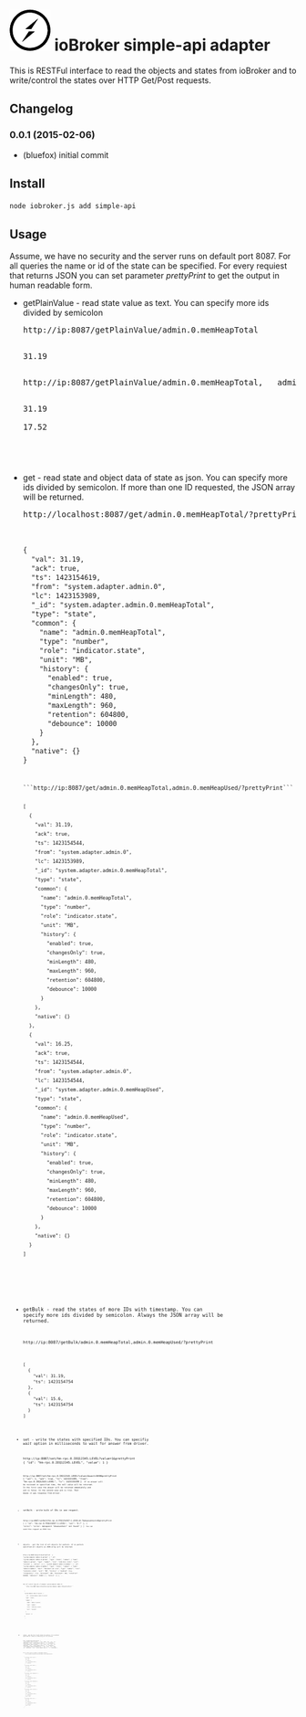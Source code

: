![Logo](admin/simple-api.png)
ioBroker simple-api adapter
=================
This is RESTFul interface to read the objects and states from ioBroker and to write/control the states over HTTP Get/Post requests.

## Changelog
### 0.0.1 (2015-02-06)
* (bluefox) initial commit


## Install

```node iobroker.js add simple-api```

## Usage
Assume, we have no security and the server runs on default port 8087.
For all queries the name or id of the state can be specified.
For every requiest that returns JSON you can set parameter *prettyPrint* to get the output in human readable form.

* getPlainValue - read state value as text. You can specify more ids divided by semicolon

  <pre>http://ip:8087/getPlainValue/admin.0.memHeapTotal<pre>
   
  31.19
  
  <pre>http://ip:8087/getPlainValue/admin.0.memHeapTotal,	admin.0.memHeapUsed<pre>
  
  31.19
  
  17.52
 
* get - read state and object data of state as json. You can specify more ids divided by semicolon.
  If more than one ID requested, the JSON array will be returned.
  
  <pre>http://localhost:8087/get/admin.0.memHeapTotal/?prettyPrint<pre>
  
  <code>
  {
    "val": 31.19,
    "ack": true,
    "ts": 1423154619,
    "from": "system.adapter.admin.0",
    "lc": 1423153989,
    "_id": "system.adapter.admin.0.memHeapTotal",
    "type": "state",
    "common": {
      "name": "admin.0.memHeapTotal",
      "type": "number",
      "role": "indicator.state",
      "unit": "MB",
      "history": {
        "enabled": true,
        "changesOnly": true,
        "minLength": 480,
        "maxLength": 960,
        "retention": 604800,
        "debounce": 10000
      }
    },
    "native": {}
  }
  <code>
  
  ```http://ip:8087/get/admin.0.memHeapTotal,admin.0.memHeapUsed/?prettyPrint```
  <code>
  [
    {
      "val": 31.19,
      "ack": true,
      "ts": 1423154544,
      "from": "system.adapter.admin.0",
      "lc": 1423153989,
      "_id": "system.adapter.admin.0.memHeapTotal",
      "type": "state",
      "common": {
        "name": "admin.0.memHeapTotal",
        "type": "number",
        "role": "indicator.state",
        "unit": "MB",
        "history": {
          "enabled": true,
          "changesOnly": true,
          "minLength": 480,
          "maxLength": 960,
          "retention": 604800,
          "debounce": 10000
        }
      },
      "native": {}
    },
    {
      "val": 16.25,
      "ack": true,
      "ts": 1423154544,
      "from": "system.adapter.admin.0",
      "lc": 1423154544,
      "_id": "system.adapter.admin.0.memHeapUsed",
      "type": "state",
      "common": {
        "name": "admin.0.memHeapUsed",
        "type": "number",
        "role": "indicator.state",
        "unit": "MB",
        "history": {
          "enabled": true,
          "changesOnly": true,
          "minLength": 480,
          "maxLength": 960,
          "retention": 604800,
          "debounce": 10000
        }
      },
      "native": {}
    }
  ]
  <code>
  
* getBulk - read the states of more IDs with timestamp. You can specify more ids divided by semicolon.
  Always the JSON array will be returned.
  
  ```http://ip:8087/getBulk/admin.0.memHeapTotal,admin.0.memHeapUsed/?prettyPrint```
  
  <code>
  [
    {
      "val": 31.19,
      "ts": 1423154754
    },
    {
      "val": 15.6,
      "ts": 1423154754
    }
  ]
  <code>
  
* set - write the states with specified IDs. You can specifiy *wait* option in milliseconds to wait for answer from driver.
 
  ```http://ip:8087/set/hm-rpc.0.IEQ12345.LEVEL?value=1&prettyPrint```
  <code>{
       "id": "hm-rpc.0.IEQ12345.LEVEL",
       "value": 1
     }
  <code>
  
  ```http://ip:8087/set/hm-rpc.0.IEQ12345.LEVEL?value=1&wait=5000&prettyPrint```
  <code>{
       "val": 1,
       "ack": true,
       "ts": 1423155399,
       "from": "hm-rpc.0.IEQ12345.LEVEL",
       "lc": 1423155399
     }
  <code>
  If no answer will be recieved in specified time, the *null* value will be returned. 
  In the first case the answer will be returned immediately and *ack* is false. In the second case *ack* is true. That means it was response from driver.
   
* setBulk - write bulk of IDs in one request.

  ```http://ip:8087/setBulk?hm-rpc.0.FEQ1234567:1.LEVEL=0.7&Anwesenheit=0&prettyPrint```
  <code>[
    {
      "id": "hm-rpc.0.FEQ1234567:1.LEVEL",
      "val": "0.7"
    },
    {
      "error": "error: datapoint \"Anwesenheit\" not found"
    }
  ]
  <code>
  You can send this request as POST too.

* objects - get the list of all objects for pattern. If no pattern specified  all objects as JSON array will be returned.

  ```http://ip:8087/objects?prettyPrint```
  <code>
  {
  "system.adapter.admin.0.uptime": {
    "_id": "system.adapter.admin.0.uptime",
    "type": "state",
    "common": {
      "name": "admin.0.uptime",
      "type": "number",
      "role": "indicator.state",
      "unit": "seconds"
    },
    "native": {}
  },
  "system.adapter.admin.0.memRss": {
    "_id": "system.adapter.admin.0.memRss",
    "type": "state",
    "common": {
      "name": "admin.0.memRss",
      "desc": "Resident set size",
      "type": "number",
      "role": "indicator.state",
      "unit": "MB",
      "history": {
        "enabled": true,
        "changesOnly": true,
        "minLength": 480,
        "maxLength": 960,
        "retention": 604800,
        "debounce": 10000
      }
    },
    "native": {}
  },
  ...
  
  <code>
  Get all control objects of adapter system.adapter.admin.0: 
    ```http://ip:8087/objects?pattern=system.adapter.admin.0*&prettyPrint```
    <code>
    {
    "system.adapter.admin.0.uptime": {
      "_id": "system.adapter.admin.0.uptime",
      "type": "state",
      "common": {
        "name": "admin.0.uptime",
        "type": "number",
        "role": "indicator.state",
        "unit": "seconds"
      },
      "native": {}
    },
    ...
    
    <code>
    
* states - get the list of all states for pattern. If no pattern specified all states as JSON array will be returned.

  ```http://ip:8087/states?prettyPrint```
  <code>
  {
    "system.adapter.admin.0.uptime": {
      "val": 32176,
      "ack": true,
      "ts": 1423156164,
      "from": "system.adapter.admin.0",
      "lc": 1423156164
    },
    "system.adapter.admin.0.memRss": {
      "val": 41.14,
      "ack": true,
      "ts": 1423156164,
      "from": "system.adapter.admin.0",
      "lc": 1423156119
    },
    "system.adapter.admin.0.memHeapTotal": {
      "val": 31.19,
      "ack": true,
      "ts": 1423156164,
      "from": "system.adapter.admin.0",
      "lc": 1423155084
    },
  ...
  
  <code>
  Get all control objects of adapter system.adapter.admin.0: 
    ```http://ip:8087/states?pattern=system.adapter.admin.0*&prettyPrint```
    <code>
    {
      "system.adapter.admin.0.uptime": {
        "val": 32161,
        "ack": true,
        "ts": 1423156149,
        "from": "system.adapter.admin.0",
        "lc": 1423156149
      },
      "system.adapter.admin.0.memRss": {
        "val": 41.14,
        "ack": true,
        "ts": 1423156149,
        "from": "system.adapter.admin.0",
        "lc": 1423156119
      },
      "system.adapter.admin.0.memHeapTotal": {
        "val": 31.19,
        "ack": true,
        "ts": 1423156149,
        "from": "system.adapter.admin.0",
        "lc": 1423155084
      },
      "system.adapter.admin.0.memHeapUsed": {
        "val": 19.07,
        "ack": true,
        "ts": 1423156149,
        "from": "system.adapter.admin.0",
        "lc": 1423156149
      },
      "system.adapter.admin.0.connected": {
        "val": true,
        "ack": true,
        "ts": 1423156149,
        "from": "system.adapter.admin.0",
        "lc": 1423128324,
        "expire": 28100
      },
      "system.adapter.admin.0.alive": {
        "val": true,
        "ack": true,
        "ts": 1423156149,
        "from": "system.adapter.admin.0",
        "lc": 1423128324,
        "expire": 28115
      }
    }
    <code>